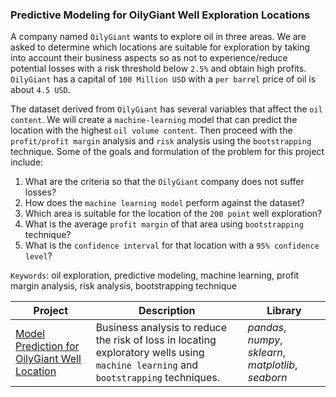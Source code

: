 ### Predictive Modeling for OilyGiant Well Exploration Locations

A company named `OilyGiant` wants to explore oil in three areas. We are asked to determine which locations are suitable for exploration by taking into account their business aspects so as not to experience/reduce potential losses with a risk threshold below `2.5%` and obtain high profits. `OilyGiant` has a capital of `100 Million USD` with a `per barrel` price of oil is about `4.5 USD`.

The dataset derived from `OilyGiant` has several variables that affect the `oil content`. We will create a `machine-learning` model that can predict the location with the highest `oil volume content`. Then proceed with the `profit/profit margin` analysis and `risk` analysis using the `bootstrapping` technique. Some of the goals and formulation of the problem for this project include:
1. What are the criteria so that the `OilyGiant` company does not suffer losses?
2. How does the `machine learning model` perform against the dataset?
3. Which area is suitable for the location of the `200 point` well exploration?
4. What is the average `profit margin` of that area using `bootstrapping` technique?
5. What is the `confidence interval` for that location with a `95% confidence level`?

`Keywords`: oil exploration, predictive modeling, machine learning, profit margin analysis, risk analysis, bootstrapping technique

| Project | Description | Library |
| ------- | ------- | ------- |
| [Model Prediction for OilyGiant Well Location](https://github.com/fuadraharjo/PracticumProjects-EnglishLanguage/blob/bcf167d0ddb129c17d101ca055ec41c03b0ca39c/Project-7/Predictive%20Modeling%20for%20OilyGiant%20Well%20Exploration%20Locations.ipynb) | Business analysis to reduce the risk of loss in locating exploratory wells using `machine learning` and `bootstrapping` techniques. | *pandas*, *numpy*, *sklearn*, *matplotlib*, *seaborn* |